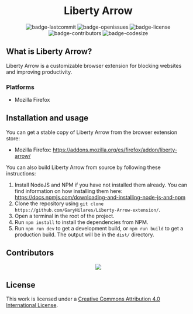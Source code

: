 <h1 align="center">Liberty Arrow</h1>

<p align="center">
  <img alt="badge-lastcommit" src="https://img.shields.io/github/last-commit/GaryHilares/Liberty-Arrow-extension?style=for-the-badge">
  <img alt="badge-openissues" src="https://img.shields.io/github/issues-raw/GaryHilares/Liberty-Arrow-extension?style=for-the-badge">
  <img alt="badge-license" src="https://img.shields.io/github/license/GaryHilares/Liberty-Arrow-extension?style=for-the-badge">
  <img alt="badge-contributors" src="https://img.shields.io/github/contributors/GaryHilares/Liberty-Arrow-extension?style=for-the-badge">
  <img alt="badge-codesize" src="https://img.shields.io/github/languages/code-size/GaryHilares/Liberty-Arrow-extension?style=for-the-badge">
</p>

## What is Liberty Arrow?

Liberty Arrow is a customizable browser extension for blocking websites and improving productivity.

### Platforms

- Mozilla Firefox

## Installation and usage

You can get a stable copy of Liberty Arrow from the browser extension store:

- Mozilla Firefox: https://addons.mozilla.org/es/firefox/addon/liberty-arrow/

You can also build Liberty Arrow from source by following these instructions:

1. Install NodeJS and NPM if you have not installed them already. You can find information on how installing them here: https://docs.npmjs.com/downloading-and-installing-node-js-and-npm
2. Clone the repository using `git clone https://github.com/GaryHilares/Liberty-Arrow-extension/`.
3. Open a terminal in the root of the project.
4. Run `npm install` to install the dependencies from NPM.
5. Run `npm run dev` to get a development build, or `npm run build` to get a production build. The output will be in the `dist/` directory.

## Contributors

<p align="center"><a href="https://github.com/GaryHilares/Liberty-Arrow-extension/graphs/contributors"><img src="https://contrib.rocks/image?repo=GaryHilares/Liberty-Arrow-extension"></a></p>

## License

This work is licensed under a [Creative Commons Attribution 4.0 International License](https://github.com/GaryHilares/Liberty-Arrow-extension/blob/main/LICENSE).

